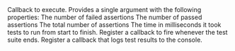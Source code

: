 <?xml version="1.0"?>
<?xml-stylesheet type="text/xsl" href="../entries2html.xsl" ?>
<entry type="method" name="QUnit.done">
	<title>QUnit.done()</title>
	<signature>
		<argument name="callback">
			<desc>Callback to execute. Provides a single argument with the following properties:</desc>
			<type name="Function">
				<argument name="details" type="Object"/>
			</type>
			<property name="failed" type="Number">
				<desc>The number of failed assertions</desc>
			</property>
			<property name="passed" type="Number">
				<desc>The number of passed assertions</desc>
			</property>
			<property name="total" type="Number">
				<desc>The total number of assertions</desc>
			</property>
			<property name="runtime" type="Number">
				<desc>The time in milliseconds it took tests to run from start to finish.</desc>
			</property>
		</argument>
	</signature>
	<desc>Register a callback to fire whenever the test suite ends.</desc>
	<example>
		<desc>Register a callback that logs test results to the console.</desc>
		<code><![CDATA[
QUnit.done(function( details ) {
	console.log( "Total: ", details.total, " Failed: ", details.failed, " Passed: ", details.passed, " Runtime: ", details.runtime );
});
]]></code>
	</example>
	<category slug="callbacks"/>
</entry>
